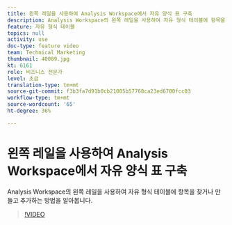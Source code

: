 ```yaml
---
title: 왼쪽 레일을 사용하여 Analysis Workspace에서 자유 양식 표 구축
description: Analysis Workspace의 왼쪽 레일을 사용하여 자유 형식 테이블에 항목을 찾거나 만들고 추가하는 방법을 알아봅니다.
feature: 자유 형식 테이블
topics: null
activity: use
doc-type: feature video
team: Technical Marketing
thumbnail: 40089.jpg
kt: 6161
role: 비즈니스 전문가
level: 초급
translation-type: tm+mt
source-git-commit: f3b3fa7d91b0cb21005b57768ca23ed6700fcc03
workflow-type: tm+mt
source-wordcount: '65'
ht-degree: 36%

---
```



# 왼쪽 레일을 사용하여 Analysis Workspace에서 자유 양식 표 구축

Analysis Workspace의 왼쪽 레일을 사용하여 자유 형식 테이블에 항목을 찾거나 만들고 추가하는 방법을 알아봅니다.

>[!VIDEO](https://video.tv.adobe.com/v/40089/?quality=12&learn=on)
